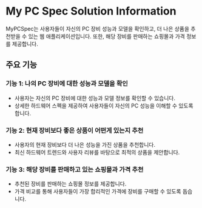 # My PC Spec Solution Information

MyPCSpec는 사용자들이 자신의 PC 장비 성능과 모델을 확인하고, 더 나은 상품을 추천받을 수 있는 웹 애플리케이션입니다. 또한, 해당 장비를 판매하는 쇼핑몰과 가격 정보를 제공합니다.

## 주요 기능

### 기능 1: 나의 PC 장비에 대한 성능과 모델을 확인
- 사용자는 자신의 PC 장비에 대한 성능과 모델 정보를 확인할 수 있습니다.
- 상세한 하드웨어 스펙을 제공하여 사용자들이 자신의 PC 성능을 이해할 수 있도록 합니다.

### 기능 2: 현재 장비보다 좋은 상품이 어떤게 있는지 추천
- 사용자의 현재 장비보다 더 나은 성능을 가진 상품을 추천합니다.
- 최신 하드웨어 트렌드와 사용자 리뷰를 바탕으로 최적의 상품을 제안합니다.

### 기능 3: 해당 장비를 판매하고 있는 쇼핑몰과 가격 추천
- 추천된 장비를 판매하는 쇼핑몰 정보를 제공합니다.
- 가격 비교를 통해 사용자들이 가장 합리적인 가격에 장비를 구매할 수 있도록 돕습니다.
